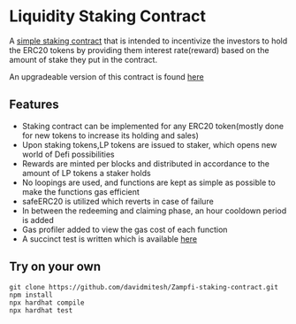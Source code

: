 # Liquidity Staking Contract

A [simple staking contract](https://github.com/davidmitesh/Zampfi-staking-contract/blob/main/contracts/LiquidityStakingContract.sol) that is intended to incentivize the investors to hold the ERC20 tokens by providing them interest rate(reward) based on the amount of stake they put in the contract.

An upgradeable version of this contract is found [here](https://github.com/davidmitesh/Zampfi-staking-contract/blob/upgradable-staking-contract/contracts/UpgradableLiquidityStakingContract.sol)



## Features

- Staking contract can be implemented for any ERC20 token(mostly done for new tokens to increase its holding and sales)
- Upon staking tokens,LP tokens are issued to staker, which opens new world of Defi possibilities
- Rewards are minted per blocks and distributed in accordance to the amount of LP tokens a staker holds
- No loopings are used, and functions are kept as simple as possible to make the functions gas efficient
- safeERC20 is utilized which reverts in case of failure
- In between the redeeming and claiming phase, an hour cooldown period is added
- Gas profiler added to view the gas cost of each function
- A succinct test is written which is available [here](https://github.com/davidmitesh/Zampfi-staking-contract/blob/main/test/liquidity-staking-test.js)


## Try on your own

```shell
git clone https://github.com/davidmitesh/Zampfi-staking-contract.git
npm install
npx hardhat compile
npx hardhat test
```

##

